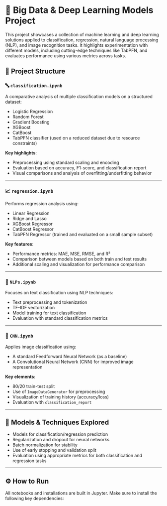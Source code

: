 # 🧠 Big Data & Deep Learning Models Project

This project showcases a collection of machine learning and deep learning solutions applied to classification, regression, natural language processing (NLP), and image recognition tasks. It highlights experimentation with different models, including cutting-edge techniques like TabPFN, and evaluates performance using various metrics across tasks.

## 📁 Project Structure

### 🔤 `classification.ipynb`
A comparative analysis of multiple classification models on a structured dataset:
- Logistic Regression
- Random Forest
- Gradient Boosting
- XGBoost
- CatBoost
- TabPFN classifier (used on a reduced dataset due to resource constraints)

**Key highlights**:
- Preprocessing using standard scaling and encoding
- Evaluation based on accuracy, F1-score, and classification report
- Visual comparisons and analysis of overfitting/underfitting behavior

---

### 📈 `regression.ipynb`
Performs regression analysis using:
- Linear Regression
- Ridge and Lasso
- XGBoost Regressor
- CatBoost Regressor
- TabPFN Regressor (trained and evaluated on a small sample subset)

**Key features**:
- Performance metrics: MAE, MSE, RMSE, and R²
- Comparison between models based on both train and test results
- Additional scaling and visualization for performance comparison

---

### 🧾 `NLPs.ipynb`
Focuses on text classification using NLP techniques:
- Text preprocessing and tokenization
- TF-IDF vectorization
- Model training for text classification
- Evaluation with standard classification metrics

---

### 🧠 `CNN.ipynb`
Applies image classification using:
- A standard Feedforward Neural Network (as a baseline)
- A Convolutional Neural Network (CNN) for improved image representation

**Key elements**:
- 80/20 train-test split
- Use of `ImageDataGenerator` for preprocessing
- Visualization of training history (accuracy/loss)
- Evaluation with `classification_report`

---

## 🧪 Models & Techniques Explored
- Models for classification/regression prediction
- Regularization and dropout for neural networks
- Batch normalization for stability
- Use of early stopping and validation split
- Evaluation using appropriate metrics for both classification and regression tasks

---

## ⚙️ How to Run
All notebooks and installations are built in Jupyter. Make sure to install the following key dependencies:
